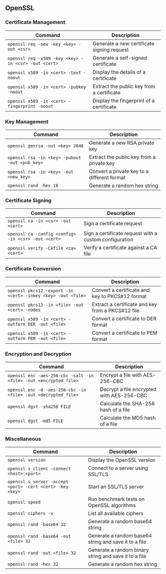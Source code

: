 ## OpenSSL

### Certificate Management

| Command | Description |
| --- | --- |
| `openssl req -new -key <key> -out <csr>` | Generate a new certificate signing request |
| `openssl req -x509 -key <key> -in <csr> -out <cert>` | Generate a self-signed certificate |
| `openssl x509 -in <cert> -text -noout` | Display the details of a certificate |
| `openssl x509 -in <cert> -pubkey -noout` | Extract the public key from a certificate |
| `openssl x509 -in <cert> -fingerprint -noout` | Display the fingerprint of a certificate |

### Key Management

| Command | Description |
| --- | --- |
| `openssl genrsa -out <key> 2048` | Generate a new RSA private key |
| `openssl rsa -in <key> -pubout -out <pub_key>` | Extract the public key from a private key |
| `openssl rsa -in <key> -out <new_key>` | Convert a private key to a different format |
| `openssl rand -hex 16` | Generate a random hex string |

### Certificate Signing

| Command | Description |
| --- | --- |
| `openssl ca -in <csr> -out <cert>` | Sign a certificate request |
| `openssl ca -config <config> -in <csr> -out <cert>` | Sign a certificate request with a custom configuration |
| `openssl verify -CAfile <ca> <cert>` | Verify a certificate against a CA file |

### Certificate Conversion

| Command | Description |
| --- | --- |
| `openssl pkcs12 -export -in <cert> -inkey <key> -out <file>` | Convert a certificate and key to PKCS#12 format |
| `openssl pkcs12 -in <file> -out <cert> -nodes` | Extract a certificate and key from a PKCS#12 file |
| `openssl x509 -in <cert> -outform DER -out <file>` | Convert a certificate to DER format |
| `openssl x509 -in <cert> -outform PEM -out <file>` | Convert a certificate to PEM format |

### Encryption and Decryption

| Command | Description |
| --- | --- |
| `openssl enc -aes-256-cbc -salt -in <file> -out <encrypted_file>` | Encrypt a file with AES-256-CBC |
| `openssl enc -d -aes-256-cbc -in <file> -out <decrypted_file>` | Decrypt a file encrypted with AES-256-CBC |
| `openssl dgst -sha256 FILE` | Calculate the SHA-256 hash of a file |
| `openssl dgst -md5 FILE` | Calculate the MD5 hash of a file |

### Miscellaneous

| Command | Description |
| --- | --- |
| `openssl version` | Display the OpenSSL version |
| `openssl s_client -connect <host>:<port>` | Connect to a server using SSL/TLS |
| `openssl s_server -accept <port> -cert <cert> -key <key>` | Start an SSL/TLS server |
| `openssl speed` | Run benchmark tests on OpenSSL algorithms |
| `openssl ciphers -v` | List all available ciphers |
| `openssl rand -base64 32` | Generate a random base64 string |
| `openssl rand -base64 -out <file> 32` | Generate a random base64 string and save it to a file |
| `openssl rand -out <file> 32` | Generate a random binary string and save it to a file |
| `openssl rand -hex 32` | Generate a random hex string |
